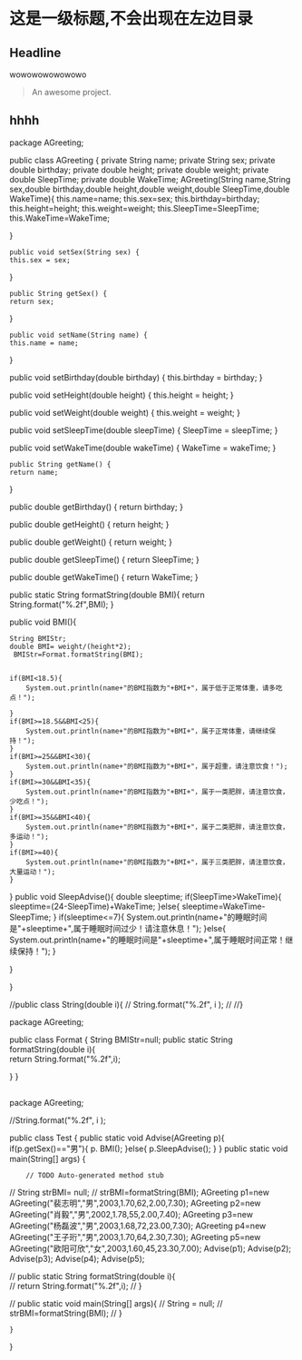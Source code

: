 # 这是一级标题,不会出现在左边目录
## Headline
wowowowowowowo

> An awesome project.
> 
## hhhh

package AGreeting;


public class AGreeting {
private String name;
private String sex;
private double birthday;
private double height;
private double weight;
private double SleepTime;
private double WakeTime;
AGreeting(String name,String sex,double birthday,double height,double weight,double SleepTime,double WakeTime){
	this.name=name;
	this.sex=sex;
	this.birthday=birthday;
	this.height=height;
	this.weight=weight;
	this.SleepTime=SleepTime;
	this.WakeTime=WakeTime;
	
}

	public void setSex(String sex) {
	this.sex = sex;
}

	public String getSex() {
	return sex;
}

	public void setName(String name) {
	this.name = name;
}

public void setBirthday(double birthday) {
	this.birthday = birthday;
}

public void setHeight(double height) {
	this.height = height;
}

public void setWeight(double weight) {
	this.weight = weight;
}

public void setSleepTime(double sleepTime) {
	SleepTime = sleepTime;
}

public void setWakeTime(double wakeTime) {
	WakeTime = wakeTime;
}

	public String getName() {
	return name;
}

public double getBirthday() {
	return birthday;
}

public double getHeight() {
	return height;
}

public double getWeight() {
	return weight;
}

public double getSleepTime() {
	return SleepTime;
}

public double getWakeTime() {
	return WakeTime;
}


public static  String formatString(double BMI){	
	return String.format("%.2f",BMI);
}


public void BMI(){
	
	String BMIStr;
	double BMI= weight/(height*2);
	 BMIStr=Format.formatString(BMI);
	
	
	if(BMI<18.5){
		System.out.println(name+"的BMI指数为"+BMI+"，属于低于正常体重，请多吃点！"); 
		
	}
	if(BMI>=18.5&&BMI<25){
		System.out.println(name+"的BMI指数为"+BMI+"，属于正常体重，请继续保持！"); 
	}
	if(BMI>=25&&BMI<30){
		System.out.println(name+"的BMI指数为"+BMI+"，属于超重，请注意饮食！"); 
	}
	if(BMI>=30&&BMI<35){
		System.out.println(name+"的BMI指数为"+BMI+"，属于一类肥胖，请注意饮食，少吃点！"); 
	}
	if(BMI>=35&&BMI<40){
		System.out.println(name+"的BMI指数为"+BMI+"，属于二类肥胖，请注意饮食，多运动！"); 
	}
	if(BMI>=40){
		System.out.println(name+"的BMI指数为"+BMI+"，属于三类肥胖，请注意饮食，大量运动！"); 
	}
}
public void SleepAdvise(){
	double sleeptime;
	if(SleepTime>WakeTime){
		 sleeptime=(24-SleepTime)+WakeTime;
	}else{
		sleeptime=WakeTime-SleepTime;
	}
	if(sleeptime<=7){
		System.out.println(name+"的睡眠时间是"+sleeptime+",属于睡眠时间过少！请注意休息！");
	}else{
		System.out.println(name+"的睡眠时间是"+sleeptime+",属于睡眠时间正常！继续保持！");
	}
	
	
}
	
	

}
	




//public class   String(double i){
//	String.format("%.2f", i );
//
//}


package AGreeting;

public class Format {
	 String BMIStr=null;
		public static  String formatString(double i){	
			return String.format("%.2f",i);
		
}
}

##
package AGreeting;

//String.format("%.2f", i );

public class Test {
public static void Advise(AGreeting p){
	if(p.getSex()=="男"){
		p. BMI();
	}else{
		p.SleepAdvise();
	}
}
public static void main(String[] args) {
	
		// TODO Auto-generated method stub
		
//		String strBMI= null;
//		strBMI=formatString(BMI);
		AGreeting p1=new AGreeting("裴志明","男",2003,1.70,62,2.00,7.30);
		AGreeting p2=new AGreeting("肖毅","男",2002,1.78,55,2.00,7.40);
		AGreeting p3=new AGreeting("杨磊波","男",2003,1.68,72,23.00,7.30);
		AGreeting p4=new AGreeting("王子珩","男",2003,1.70,64,2.30,7.30);
		AGreeting p5=new AGreeting("欧阳可欣","女",2003,1.60,45,23.30,7.00);
		Advise(p1);
		Advise(p2);
		Advise(p3);
		Advise(p4);
		Advise(p5);
		
//		public static  String formatString(double i){	
//			return String.format("%.2f",i);
//		}

//		public static void main(String[] args){
//			String = null;
//			strBMI=formatString(BMI);
//		}
		
	}

}
